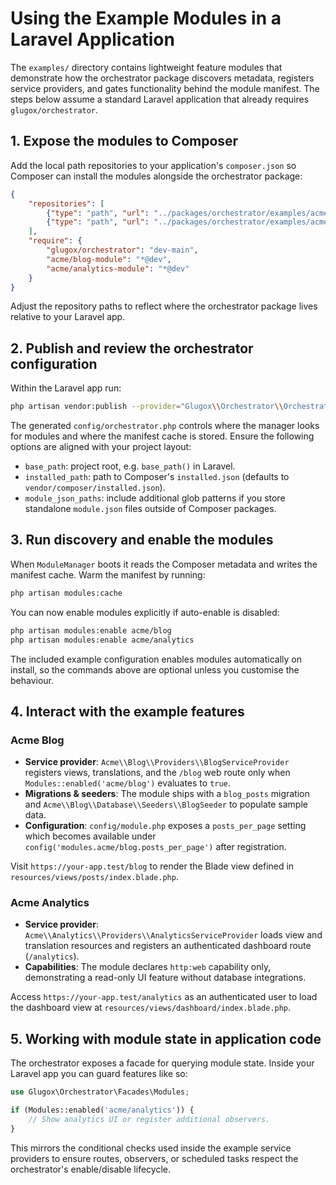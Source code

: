 # Using the Example Modules in a Laravel Application

The `examples/` directory contains lightweight feature modules that demonstrate how the orchestrator package discovers metadata, registers service providers, and gates functionality behind the module manifest. The steps below assume a standard Laravel application that already requires `glugox/orchestrator`.

## 1. Expose the modules to Composer

Add the local path repositories to your application's `composer.json` so Composer can install the modules alongside the orchestrator package:

```json
{
    "repositories": [
        {"type": "path", "url": "../packages/orchestrator/examples/acme-blog", "options": {"symlink": true}},
        {"type": "path", "url": "../packages/orchestrator/examples/acme-analytics", "options": {"symlink": true}}
    ],
    "require": {
        "glugox/orchestrator": "dev-main",
        "acme/blog-module": "*@dev",
        "acme/analytics-module": "*@dev"
    }
}
```

Adjust the repository paths to reflect where the orchestrator package lives relative to your Laravel app.

## 2. Publish and review the orchestrator configuration

Within the Laravel app run:

```bash
php artisan vendor:publish --provider="Glugox\\Orchestrator\\OrchestratorServiceProvider"
```

The generated `config/orchestrator.php` controls where the manager looks for modules and where the manifest cache is stored. Ensure the following options are aligned with your project layout:

- `base_path`: project root, e.g. `base_path()` in Laravel.
- `installed_path`: path to Composer's `installed.json` (defaults to `vendor/composer/installed.json`).
- `module_json_paths`: include additional glob patterns if you store standalone `module.json` files outside of Composer packages.

## 3. Run discovery and enable the modules

When `ModuleManager` boots it reads the Composer metadata and writes the manifest cache. Warm the manifest by running:

```bash
php artisan modules:cache
```

You can now enable modules explicitly if auto-enable is disabled:

```bash
php artisan modules:enable acme/blog
php artisan modules:enable acme/analytics
```

The included example configuration enables modules automatically on install, so the commands above are optional unless you customise the behaviour.

## 4. Interact with the example features

### Acme Blog

- **Service provider**: `Acme\\Blog\\Providers\\BlogServiceProvider` registers views, translations, and the `/blog` web route only when `Modules::enabled('acme/blog')` evaluates to `true`.
- **Migrations & seeders**: The module ships with a `blog_posts` migration and `Acme\\Blog\\Database\\Seeders\\BlogSeeder` to populate sample data.
- **Configuration**: `config/module.php` exposes a `posts_per_page` setting which becomes available under `config('modules.acme/blog.posts_per_page')` after registration.

Visit `https://your-app.test/blog` to render the Blade view defined in `resources/views/posts/index.blade.php`.

### Acme Analytics

- **Service provider**: `Acme\\Analytics\\Providers\\AnalyticsServiceProvider` loads view and translation resources and registers an authenticated dashboard route (`/analytics`).
- **Capabilities**: The module declares `http:web` capability only, demonstrating a read-only UI feature without database integrations.

Access `https://your-app.test/analytics` as an authenticated user to load the dashboard view at `resources/views/dashboard/index.blade.php`.

## 5. Working with module state in application code

The orchestrator exposes a facade for querying module state. Inside your Laravel app you can guard features like so:

```php
use Glugox\Orchestrator\Facades\Modules;

if (Modules::enabled('acme/analytics')) {
    // Show analytics UI or register additional observers.
}
```

This mirrors the conditional checks used inside the example service providers to ensure routes, observers, or scheduled tasks respect the orchestrator's enable/disable lifecycle.

